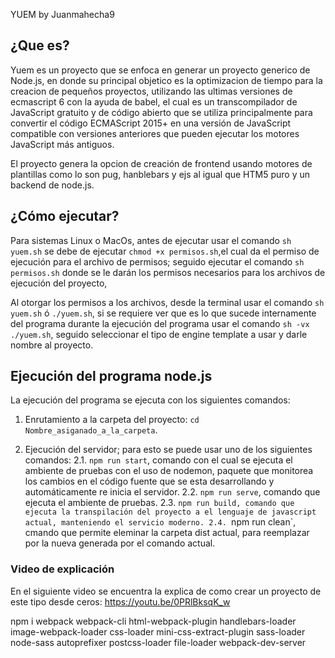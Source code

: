 YUEM by Juanmahecha9

  
## ¿Que es?

Yuem es un proyecto que se enfoca en generar un proyecto generico de Node.js, en donde su principal objetico es la optimizacion de tiempo para la creacion de pequeños proyectos, utilizando las ultimas versiones de ecmascript 6 con la ayuda de babel, el cual es un transcompilador de JavaScript gratuito y de código abierto que se utiliza principalmente para convertir el código ECMAScript 2015+ en una versión de JavaScript compatible con versiones anteriores que pueden ejecutar los motores JavaScript más antiguos.

El proyecto genera la opcion de creación de frontend usando motores de plantillas como lo son pug, hanblebars y ejs al igual que HTM5 puro y un backend de node.js.

## ¿Cómo ejecutar?
  

Para sistemas Linux o MacOs, antes de ejecutar usar el comando `sh yuem.sh` se debe de ejecutar `chmod +x permisos.sh`,el cual da el permiso de ejecución para el archivo de permisos; seguido ejecutar el comando `sh permisos.sh` donde se le darán los permisos necesarios para los archivos de ejecución del proyecto,

Al otorgar los permisos a los archivos, desde la terminal usar el comando `sh yuem.sh` ó `./yuem.sh`, si se requiere ver que es lo que sucede internamente del programa durante la ejecución del programa usar el comando `sh -vx ./yuem.sh`, seguido seleccionar el tipo de engine template a usar y darle nombre al proyecto.

  

## Ejecución del programa node.js
  

La ejecución del programa se ejecuta con los siguientes comandos:

1. Enrutamiento a la carpeta del proyecto: `cd Nombre_asiganado_a_la_carpeta`.

2. Ejecución del servidor; para esto se puede usar uno de los siguientes comandos:
2.1. `npm run start`, comando con el cual se ejecuta el ambiente de pruebas con el uso de nodemon, paquete que monitorea los cambios en el código fuente que se esta desarrollando y automáticamente re inicia el servidor.
2.2. `npm run serve`, comando que ejecuta el ambiente de pruebas.
2.3. `npm run build, comando que ejecuta la transpilación del proyecto a el lenguaje de javascript actual, manteniendo el servicio moderno.
2.4. `npm run clean`, cmando que permite eleminar la carpeta dist actual, para reemplazar por la nueva generada por el comando actual.


### Video de explicación
En el siguiente video se encuentra la explica de como crear un proyecto de este tipo desde ceros:
https://youtu.be/0PRlBksqK_w



npm i webpack webpack-cli html-webpack-plugin handlebars-loader image-webpack-loader css-loader mini-css-extract-plugin sass-loader node-sass autoprefixer postcss-loader file-loader webpack-dev-server